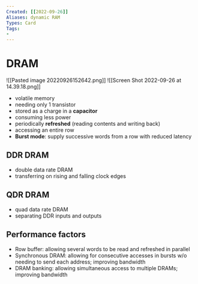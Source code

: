 ```yaml
---
Created: [[2022-09-26]]
Aliases: dynamic RAM
Types: Card
Tags: 
- 
---
```

# DRAM
![[Pasted image 20220926152642.png]]
![[Screen Shot 2022-09-26 at 14.39.18.png]]
- volatile memory
- needing only 1 transistor
- stored as a charge in a **capacitor**
- consuming less power
- periodically **refreshed** (reading contents and writing back)
- accessing an entire row
- **Burst mode**: supply successive words from a row with reduced latency

## DDR DRAM
- double data rate DRAM
- transferring on rising and falling clock edges

## QDR DRAM
- quad data rate DRAM
- separating DDR inputs and outputs

## Performance factors
- Row buffer: allowing several words to be read and refreshed in parallel
- Synchronous DRAM: allowing for consecutive accesses in bursts w/o needing to send each address; improving bandwidth
- DRAM banking: allowing simultaneous access to multiple DRAMs; improving bandwidth